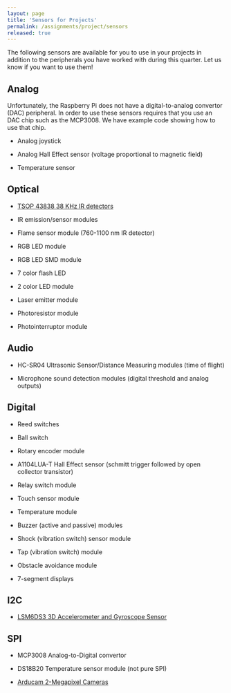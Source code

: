 ```yaml
---
layout: page
title: 'Sensors for Projects'
permalink: /assignments/project/sensors
released: true
---
```


The following sensors are available for you to use in your projects in addition
to the peripherals you have worked with during this quarter. Let us know if
you want to use them!

## Analog

Unfortunately, the Raspberry Pi does not have a digital-to-analog convertor
(DAC) peripheral. In order to use these sensors requires that you use an DAC
chip such as the MCP3008. 
We have example code showing how to use that chip.

<!--
* Rotary potentiomers

* Sliding potentiometers

* Piezo sensors
-->

* Analog joystick

* Analog Hall Effect sensor
(voltage proportional to magnetic field)

* Temperature sensor

## Optical

<!--
* Sharp GP2D12 IR Distance sensors
(voltage proportional to distance)

* [TSAL1600 IR LEDs](http://www.mouser.com/ProductDetail/Vishay-Semiconductors/TSAL6100/?qs=hQ8xas2ojoxzFnfG3K8LcA%3D%3D)

* [LTR-3208E IR Phototransistors](http://www.mouser.com/ProductDetail/Lite-On/LTR-3208E/?qs=CJyu4%2FNIJyr9En4gPmghMw%3D%3D)

* [BPV11 NPN Phototransistors](http://www.mouser.com/ProductDetail/Vishay-Semiconductors/BPV11/?qs=%2Fjqivxn91ccQSntIBLifOQ%3D%3D)

* [BPW77NB NPN Phototransistors](http://www.mouser.com/ProductDetail/Vishay-Semiconductors/BPW77NB/?qs=sGAEpiMZZMs50KUSuyRkpr0bn2hcYGU5%252brfx68goEwU%3d)

* HC_SR501 Infrared PIR Motion sensors
-->

* [TSOP 43838 38 KHz IR detectors](https://www.digikey.com/product-detail/en/vishay-semiconductor-opto-division/TSOP34838/751-1386-5-ND/1768188)

* IR emission/sensor modules

* Flame sensor module (760-1100 nm IR detector)

* RGB LED module

* RGB LED SMD module

* 7 color flash LED

* 2 color LED module

* Laser emitter module

* Photoresistor module

* Photointerruptor module

## Audio

<!--
* Electret microphones 
-->

* HC-SR04 Ultrasonic Sensor/Distance Measuring modules (time of flight)

* Microphone sound detection modules (digital threshold and analog outputs)


## Digital

<!--
* Rotary switches
-->

* Reed switches

* Ball switch

* Rotary encoder module

* A1104LUA-T Hall Effect sensor
(schmitt trigger followed by open collector transistor)

* Relay switch module

* Touch sensor module

* Temperature module

* Buzzer (active and passive) modules

* Shock (vibration switch) sensor module

* Tap (vibration switch) module

* Obstacle avoidance module

* 7-segment displays

## I2C

<!--
* [VL6180X Time-of-Flight Distance Sensors](https://www.pololu.com/product/2489)

* [VL53L0X Time-of-Flight Distance Sensors](https://www.pololu.com/product/2490)

* [AltIMU-10 v3 Gyro, Accelerometer, Compass, and Altimeter (L3GD20H, LSM303D, and LPS331AP Carrier)](https://www.pololu.com/product/2469)
-->

* [LSM6DS3 3D Accelerometer and Gyroscope Sensor](https://www.digikey.com/catalog/en/partgroup/sparkfun-6-degrees-of-freedom-breakout-board-lsm6ds3/58635)


## SPI

* MCP3008 Analog-to-Digital convertor

* DS18B20 Temperature sensor module (not pure SPI)

* [Arducam 2-Megapixel Cameras](http://www.amazon.com/gp/product/B012UXNDOY)

<!--
* HC595 SIPO shift registers (for output)

* HC165 PISO shift registers (for input)

* MCP4921 Digital-to-Analog convertor

* MCP4922 Dual Digital-to-Analog convertor

* MCP4162 Digital potentiometer
-->

